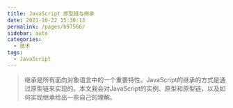 ```yaml
---
title: JavaScript 原型链与继承
date: 2021-10-22 15:30:13
permalink: /pages/b97566/
sidebar: auto
categories:
  - 技术
tags:
  - JavaScript
---
```


> 继承是所有面向对象语言中的一个重要特性。JavaScript的继承的方式是通过原型链来实现的。本文我会对JavaScript的实例、原型和原型链，以及如何实现继承给出一些自己的理解。
<!-- more -->
